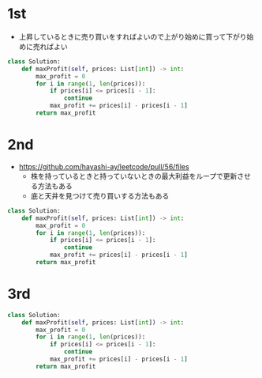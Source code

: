 # 1st
- 上昇しているときに売り買いをすればよいので上がり始めに買って下がり始めに売ればよい
```py
class Solution:
    def maxProfit(self, prices: List[int]) -> int:
        max_profit = 0
        for i in range(1, len(prices)):
            if prices[i] <= prices[i - 1]:
                continue
            max_profit += prices[i] - prices[i - 1]
        return max_profit
```

# 2nd
- https://github.com/hayashi-ay/leetcode/pull/56/files
  - 株を持っているときと持っていないときの最大利益をループで更新させる方法もある
  - 底と天井を見つけて売り買いする方法もある
```py
class Solution:
    def maxProfit(self, prices: List[int]) -> int:
        max_profit = 0
        for i in range(1, len(prices)):
            if prices[i] <= prices[i - 1]:
                continue
            max_profit += prices[i] - prices[i - 1]
        return max_profit
```

# 3rd
```py
class Solution:
    def maxProfit(self, prices: List[int]) -> int:
        max_profit = 0
        for i in range(1, len(prices)):
            if prices[i] <= prices[i - 1]:
                continue
            max_profit += prices[i] - prices[i - 1]
        return max_profit
```
